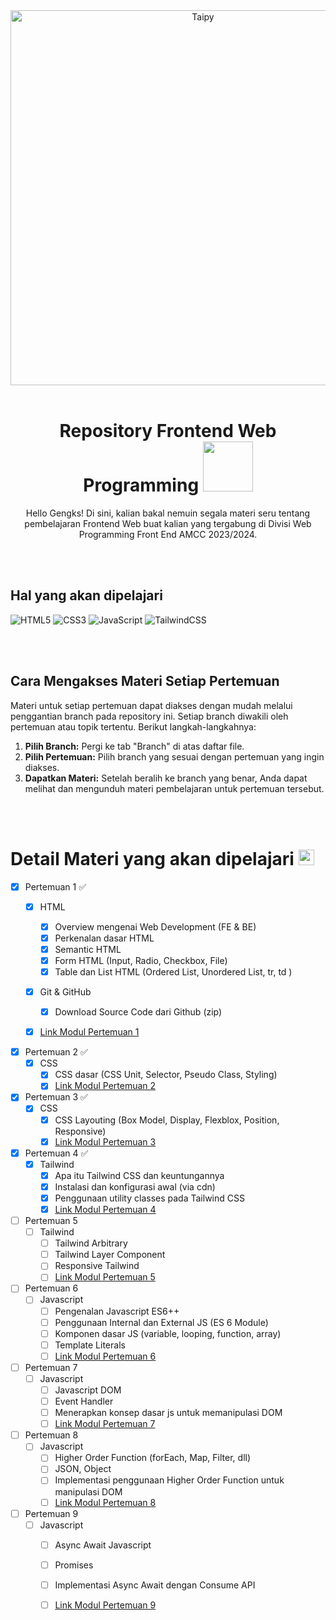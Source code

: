 

<div align="center">
  <picture>
    <source media="(prefers-color-scheme: dark)" srcset="https://c.tenor.com/oifgBY6atjsAAAAC/tenor.gif">
    <img alt="Taipy" src="https://c.tenor.com/oifgBY6atjsAAAAC/tenor.gif" width="600" />
  </picture>
</div>

<br/>

<div align="center">
  <h1>Repository Frontend Web Programming
    <img src="https://user-images.githubusercontent.com/74038190/216122028-c05b52fb-983e-4ee8-8811-6f30cd9ea5d5.png" width="80"/>
  </h1>
</div>

<p align="center">
Hello Gengks! Di sini, kalian bakal nemuin segala materi seru tentang pembelajaran Frontend Web buat kalian yang tergabung di Divisi Web Programming Front End AMCC 2023/2024.
  
</p>

<br/>
<br/>


## Hal yang akan dipelajari 
![HTML5](https://img.shields.io/badge/html5-%23E34F26.svg?style=for-the-badge&logo=html5&logoColor=white)
![CSS3](https://img.shields.io/badge/css3-%231572B6.svg?style=for-the-badge&logo=css3&logoColor=white)
![JavaScript](https://img.shields.io/badge/javascript-%23323330.svg?style=for-the-badge&logo=javascript&logoColor=%23F7DF1E)
![TailwindCSS](https://img.shields.io/badge/tailwindcss-%2338B2AC.svg?style=for-the-badge&logo=tailwind-css&logoColor=white)

<br/>
<br/>

## Cara Mengakses Materi Setiap Pertemuan

Materi untuk setiap pertemuan dapat diakses dengan mudah melalui penggantian branch pada repository ini. Setiap branch diwakili oleh pertemuan atau topik tertentu. Berikut langkah-langkahnya:

1. **Pilih Branch:** Pergi ke tab "Branch" di atas daftar file.
2. **Pilih Pertemuan:** Pilih branch yang sesuai dengan pertemuan yang ingin diakses.
3. **Dapatkan Materi:** Setelah beralih ke branch yang benar, Anda dapat melihat dan mengunduh materi pembelajaran untuk pertemuan tersebut.

<br/>
<br/>

<h1>
  Detail Materi yang akan dipelajari 
  <img src="https://raw.githubusercontent.com/Tarikul-Islam-Anik/Animated-Fluent-Emojis/master/Emojis/Objects/Blue%20Book.png" alt="Blue Book" width="25" height="25" />
</h1>

- [x] Pertemuan 1 ✅
    - [x] HTML
        - [x] Overview mengenai Web Development (FE & BE)
        - [x] Perkenalan dasar HTML
        - [x] Semantic HTML
        - [x] Form HTML (Input, Radio, Checkbox, File)
        - [x] Table dan List HTML (Ordered List, Unordered List, tr, td )
    - [x] Git & GitHub
        - [x] Download Source Code dari Github (zip)
    - [x] [Link Modul Pertemuan 1](https://medium.com/amcc-amikom/langkah-awal-dalam-web-development-pengenalan-dasar-html-0cee1e9fd19a)


- [x] Pertemuan 2 ✅
    - [x] CSS
        - [x] CSS dasar (CSS Unit, Selector, Pseudo Class, Styling)
        - [x] [Link Modul Pertemuan 2](https://medium.com/amcc-amikom/memahami-dasar-dasar-cascading-style-sheet-css-76c5ecfe4a8d)

- [x] Pertemuan 3 ✅
    - [x] CSS
        - [x] CSS Layouting (Box Model, Display, Flexblox, Position, Responsive)
        - [x] [Link Modul Pertemuan 3](https://medium.com/amcc-amikom/css-layouting-unveiled-strategies-for-effective-web-design-e07179744158)

- [x] Pertemuan 4 ✅
    - [x] Tailwind
        - [x] Apa itu Tailwind CSS dan keuntungannya 
        - [x] Instalasi dan konfigurasi awal (via cdn)
        - [x] Penggunaan utility classes pada Tailwind CSS
        - [x] [Link Modul Pertemuan 4](https://medium.com/amcc-amikom/tailwind-css-unveiled-simplifying-web-styling-with-practical-utility-classes-905817ef7ad2)

- [ ] Pertemuan 5
    - [ ] Tailwind
        - [ ] Tailwind Arbitrary 
        - [ ] Tailwind Layer Component
        - [ ] Responsive Tailwind
        - [ ] [Link Modul Pertemuan 5](link_modul_pertemuan5)

- [ ] Pertemuan 6
    - [ ] Javascript
        - [ ] Pengenalan Javascript ES6++ 
        - [ ] Penggunaan Internal dan External JS (ES 6 Module) 
        - [ ] Komponen dasar JS (variable, looping, function, array) 
        - [ ] Template Literals
        - [ ] [Link Modul Pertemuan 6](link_modul_pertemuan6)

- [ ] Pertemuan 7
    - [ ] Javascript
        - [ ] Javascript DOM
        - [ ] Event Handler
        - [ ] Menerapkan konsep dasar js untuk memanipulasi DOM
        - [ ] [Link Modul Pertemuan 7](link_modul_pertemuan7)

- [ ] Pertemuan 8
    - [ ] Javascript
        - [ ] Higher Order Function (forEach, Map, Filter, dll)
        - [ ] JSON, Object
        - [ ] Implementasi penggunaan Higher Order Function untuk manipulasi DOM
        - [ ] [Link Modul Pertemuan 8](link_modul_pertemuan8)

- [ ] Pertemuan 9
    - [ ] Javascript
        - [ ] Async Await Javascript
        - [ ] Promises
        - [ ] Implementasi Async Await dengan Consume API
        - [ ] [Link Modul Pertemuan 9](link_modul_pertemuan9)

